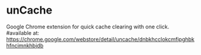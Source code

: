 unCache
=======

Google Chrome extension for quick cache clearing with one click.
#available at: https://chrome.google.com/webstore/detail/uncache/dnbkhcclokcmfipghbkhfncimnkhbjdb
